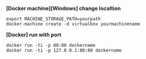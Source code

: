 **[Docker machine][Windows] change localtion**

    export MACHINE_STORAGE_PATH=yourpath
    docker-machine create -d virtualbox yourmachinename

**[Docker] run with port**

    docker run -ti -p 80:80 dockername
    docker run -ti -p 127.0.0.1:80:80 dockername
